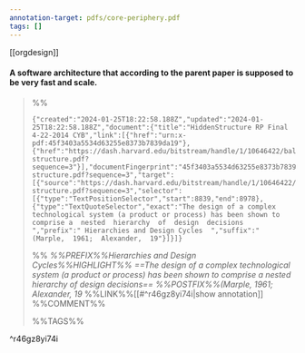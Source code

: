 ```yaml
---
annotation-target: pdfs/core-periphery.pdf
tags: []
---
```

[[orgdesign]]

#### A software architecture that according to the parent paper is supposed to be very fast and scale. 

>%%
>```annotation-json
>{"created":"2024-01-25T18:22:58.188Z","updated":"2024-01-25T18:22:58.188Z","document":{"title":"HiddenStructure RP Final 4-22-2014 CYB","link":[{"href":"urn:x-pdf:45f3403a5534d63255e8373b7839da19"},{"href":"https://dash.harvard.edu/bitstream/handle/1/10646422/baldwin,maccormack,rusnak_hidden-structure.pdf?sequence=3"}],"documentFingerprint":"45f3403a5534d63255e8373b7839da19"},"uri":"https://dash.harvard.edu/bitstream/handle/1/10646422/baldwin,maccormack,rusnak_hidden-structure.pdf?sequence=3","target":[{"source":"https://dash.harvard.edu/bitstream/handle/1/10646422/baldwin,maccormack,rusnak_hidden-structure.pdf?sequence=3","selector":[{"type":"TextPositionSelector","start":8839,"end":8978},{"type":"TextQuoteSelector","exact":"The design of a complex technological system (a product or process) has been shown to comprise a  nested  hierarchy  of  design  decisions ","prefix":" Hierarchies and Design Cycles  ","suffix":" (Marple,  1961;  Alexander,  19"}]}]}
>```
>%%
>*%%PREFIX%%Hierarchies and Design Cycles%%HIGHLIGHT%% ==The design of a complex technological system (a product or process) has been shown to comprise a  nested  hierarchy  of  design  decisions== %%POSTFIX%%(Marple,  1961;  Alexander,  19*
>%%LINK%%[[#^r46gz8yi74i|show annotation]]
>%%COMMENT%%
>
>%%TAGS%%
>
^r46gz8yi74i
